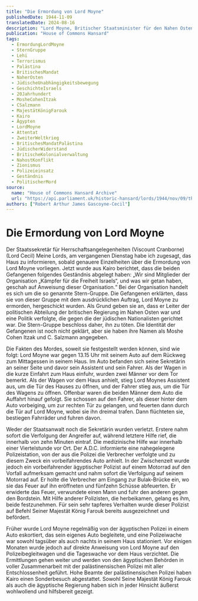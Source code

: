 ```yaml
---
title: "Die Ermordung von Lord Moyne"
publishedDate: 1944-11-09
translatedDate: 2024-08-16
description: "Lord Moyne, Britischer Staatsminister für den Nahen Osten, wurde 1944 in Kairo ermordet. Die Tat wurde von Mitgliedern der jüdischen Terrororganisation Stern-Gruppe verübt. Sie sahen in Lord Moyne einen entschiedenen Gegner der jüdischen Unabhängigkeitsbestrebungen. Der Mord löste große internationale Empörung aus und verschärfte die ohnehin angespannte Lage in Palästina."
publication: "House of Commons Hansard"
tags:
  - ErmordungLordMoyne
  - SternGruppe
  - Lehi
  - Terrorismus
  - Palästina
  - BritischesMandat
  - NaherOsten
  - JüdischeUnabhängigkeitsbewegung
  - GeschichteIsraels
  - 20Jahrhundert
  - MosheCohenItzak
  - CSalzmann
  - MajestätKönigFarouk
  - Kairo
  - Ägypten
  - LordMoyne
  - Attentat
  - ZweiterWeltkrieg
  - BritischesMandatPalästina
  - JüdischerWiderstand
  - BritischeKolonialverwaltung
  - NahostKonflikt
  - Zionismus
  - Polizeieinsatz
  - Geständnis
  - PolitischerMord
source:
  name: "House of Commons Hansard Archive"
  url: "https://api.parliament.uk/historic-hansard/lords/1944/nov/09/the-murder-of-lord-moyne"
authors: ["Robert Arthur James Gascoyne-Cecil"]
---
```


# Die Ermordung von Lord Moyne

Der Staatssekretär für Herrschaftsangelegenheiten (Viscount Cranborne) (Lord Cecil) Meine Lords, am vergangenen Dienstag habe ich zugesagt, das Haus zu informieren, sobald genauere Einzelheiten über die Ermordung von Lord Moyne vorliegen. Jetzt wurde aus Kairo berichtet, dass die beiden Gefangenen folgendes Geständnis abgelegt haben: „Wir sind Mitglieder der Organisation „Kämpfer für die Freiheit Israels“, und was wir getan haben, geschah auf Anweisung dieser Organisation.“ Bei der Organisation handelt es sich um die so genannte Stern-Gruppe. Die Gefangenen erklärten, dass sie von dieser Gruppe mit dem ausdrücklichen Auftrag, Lord Moyne zu ermorden, hergeschickt wurden. Als Grund geben sie an, dass er Leiter der politischen Abteilung der britischen Regierung im Nahen Osten war und eine Politik verfolgte, die gegen die der jüdischen Nationalisten gerichtet war. Die Stern-Gruppe beschloss daher, ihn zu töten. Die Identität der Gefangenen ist noch nicht geklärt, aber sie haben ihre Namen als Moshe Cohen Itzak und C. Salzmann angegeben.

Die Fakten des Mordes, soweit sie festgestellt werden können, sind wie folgt: Lord Moyne war gegen 13.15 Uhr mit seinem Auto auf dem Rückweg zum Mittagessen in seinem Haus. Im Auto befanden sich seine Sekretärin an seiner Seite und davor sein Assistent und sein Fahrer. Als der Wagen in die kurze Einfahrt zum Haus einfuhr, wurden zwei Männer vor dem Tor bemerkt. Als der Wagen vor dem Haus anhielt, stieg Lord Moynes Assistent aus, um die Tür des Hauses zu öffnen, und der Fahrer stieg aus, um die Tür des Wagens zu öffnen. Offenbar waren die beiden Männer dem Auto die Auffahrt hinauf gefolgt. Sie schossen auf den Fahrer, als dieser hinter dem Auto vorbeiging, um zur rechten Tür zu gelangen, und feuerten dann durch die Tür auf Lord Moyne, wobei sie ihn dreimal trafen. Dann flüchteten sie, bestiegen Fahrräder und fuhren davon.

Weder der Staatsanwalt noch die Sekretärin wurden verletzt. Erstere nahm sofort die Verfolgung der Angreifer auf, während letztere Hilfe rief, die innerhalb von zehn Minuten eintraf. Die medizinische Hilfe war innerhalb einer Viertelstunde vor Ort. Der A.D.C. informierte eine nahegelegene Polizeistation, von der aus die Polizei die Verbrecher verfolgte und zu diesem Zweck ein vorbeifahrendes Auto anhielt. In der Zwischenzeit wurde jedoch ein vorbeifahrender ägyptischer Polizist auf einem Motorrad auf den Vorfall aufmerksam gemacht und nahm sofort die Verfolgung auf seinem Motorrad auf. Er holte die Verbrecher am Eingang zur Bulak-Brücke ein, wo sie das Feuer auf ihn eröffneten und fünfzehn Schüsse abfeuerten. Er erwiderte das Feuer, verwundete einen Mann und fuhr den anderen gegen den Bordstein. Mit Hilfe anderer Polizisten, die herbeikamen, gelang es ihm, beide festzunehmen. Für sein sehr tapferes Verhalten wurde dieser Polizist auf Befehl Seiner Majestät König Farouk bereits ausgezeichnet und befördert.

Früher wurde Lord Moyne regelmäßig von der ägyptischen Polizei in einem Auto eskortiert, das sein eigenes Auto begleitete, und eine Polizeiwache war sowohl tagsüber als auch nachts in seinem Haus stationiert. Vor einigen Monaten wurde jedoch auf direkte Anweisung von Lord Moyne auf den Polizeibegleitwagen und die Tageswache vor dem Haus verzichtet. Die Ermittlungen gehen weiter und werden von den ägyptischen Behörden in voller Zusammenarbeit mit der palästinensischen Polizei mit aller Entschlossenheit geführt. Hohe Beamte der palästinensischen Polizei haben Kairo einen Sonderbesuch abgestattet. Sowohl Seine Majestät König Farouk als auch die ägyptische Regierung haben sich in jeder Hinsicht äußerst wohlwollend und hilfsbereit gezeigt.

